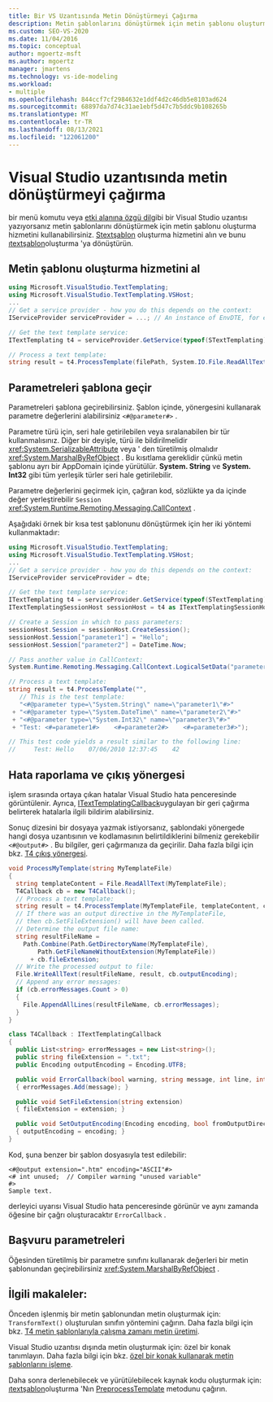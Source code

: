 ```yaml
---
title: Bir VS Uzantısında Metin Dönüştürmeyi Çağırma
description: Metin şablonlarını dönüştürmek için metin şablonu oluşturma hizmetini nasıl kullanabileceğinizi öğrenin. Ayrıca, Stextşablon oluşturma hizmetini nasıl alabileceğinizi ve bunu ıtextşablon oluşturma 'ya nasıl ayarlayacağınızı öğrenin.
ms.custom: SEO-VS-2020
ms.date: 11/04/2016
ms.topic: conceptual
author: mgoertz-msft
ms.author: mgoertz
manager: jmartens
ms.technology: vs-ide-modeling
ms.workload:
- multiple
ms.openlocfilehash: 844ccf7cf2984632e1ddf4d2c46db5e8103ad624
ms.sourcegitcommit: 68897da7d74c31ae1ebf5d47c7b5ddc9b108265b
ms.translationtype: MT
ms.contentlocale: tr-TR
ms.lasthandoff: 08/13/2021
ms.locfileid: "122061200"
---
```

# <a name="invoke-text-transformation-in-a-visual-studio-extension"></a>Visual Studio uzantısında metin dönüştürmeyi çağırma

bir menü komutu veya [etki alanına özgü dil](../modeling/modeling-sdk-for-visual-studio-domain-specific-languages.md)gibi bir Visual Studio uzantısı yazıyorsanız metin şablonlarını dönüştürmek için metin şablonu oluşturma hizmetini kullanabilirsiniz. [Stextşablon](/previous-versions/visualstudio/visual-studio-2012/bb932394(v=vs.110)) oluşturma hizmetini alın ve bunu [ıtextşablon](/previous-versions/visualstudio/visual-studio-2012/bb932392(v=vs.110))oluşturma 'ya dönüştürün.

## <a name="get-the-text-templating-service"></a>Metin şablonu oluşturma hizmetini al

```csharp
using Microsoft.VisualStudio.TextTemplating;
using Microsoft.VisualStudio.TextTemplating.VSHost;
...
// Get a service provider - how you do this depends on the context:
IServiceProvider serviceProvider = ...; // An instance of EnvDTE, for example

// Get the text template service:
ITextTemplating t4 = serviceProvider.GetService(typeof(STextTemplating)) as ITextTemplating;

// Process a text template:
string result = t4.ProcessTemplate(filePath, System.IO.File.ReadAllText(filePath));
```

## <a name="pass-parameters-to-the-template"></a>Parametreleri şablona geçir

 Parametreleri şablona geçirebilirsiniz. Şablon içinde, yönergesini kullanarak parametre değerlerini alabilirsiniz `<#@parameter#>` .

 Parametre türü için, seri hale getirilebilen veya sıralanabilen bir tür kullanmalısınız. Diğer bir deyişle, türü ile bildirilmelidir <xref:System.SerializableAttribute> veya ' den türetilmiş olmalıdır <xref:System.MarshalByRefObject> . Bu kısıtlama gereklidir çünkü metin şablonu ayrı bir AppDomain içinde yürütülür. **System. String** ve **System. Int32** gibi tüm yerleşik türler seri hale getirilebilir.

 Parametre değerlerini geçirmek için, çağıran kod, sözlükte ya da içinde değer yerleştirebilir `Session` <xref:System.Runtime.Remoting.Messaging.CallContext> .

 Aşağıdaki örnek bir kısa test şablonunu dönüştürmek için her iki yöntemi kullanmaktadır:

```csharp
using Microsoft.VisualStudio.TextTemplating;
using Microsoft.VisualStudio.TextTemplating.VSHost;
...
// Get a service provider - how you do this depends on the context:
IServiceProvider serviceProvider = dte;

// Get the text template service:
ITextTemplating t4 = serviceProvider.GetService(typeof(STextTemplating)) as ITextTemplating;
ITextTemplatingSessionHost sessionHost = t4 as ITextTemplatingSessionHost;

// Create a Session in which to pass parameters:
sessionHost.Session = sessionHost.CreateSession();
sessionHost.Session["parameter1"] = "Hello";
sessionHost.Session["parameter2"] = DateTime.Now;

// Pass another value in CallContext:
System.Runtime.Remoting.Messaging.CallContext.LogicalSetData("parameter3", 42);

// Process a text template:
string result = t4.ProcessTemplate("",
   // This is the test template:
   "<#@parameter type=\"System.String\" name=\"parameter1\"#>"
 + "<#@parameter type=\"System.DateTime\" name=\"parameter2\"#>"
 + "<#@parameter type=\"System.Int32\" name=\"parameter3\"#>"
 + "Test: <#=parameter1#>    <#=parameter2#>    <#=parameter3#>");

// This test code yields a result similar to the following line:
//     Test: Hello    07/06/2010 12:37:45    42
```

## <a name="error-reporting-and-the-output-directive"></a>Hata raporlama ve çıkış yönergesi

işlem sırasında ortaya çıkan hatalar Visual Studio hata penceresinde görüntülenir. Ayrıca, [ITextTemplatingCallback](/previous-versions/visualstudio/visual-studio-2012/bb932397(v=vs.110))uygulayan bir geri çağırma belirterek hatalarla ilgili bildirim alabilirsiniz.

Sonuç dizesini bir dosyaya yazmak istiyorsanız, şablondaki yönergede hangi dosya uzantısının ve kodlamasının belirtildiklerini bilmeniz gerekebilir `<#@output#>` . Bu bilgiler, geri çağırmanıza da geçirilir. Daha fazla bilgi için bkz. [T4 çıkış yönergesi](../modeling/t4-output-directive.md).

```csharp
void ProcessMyTemplate(string MyTemplateFile)
{
  string templateContent = File.ReadAllText(MyTemplateFile);
  T4Callback cb = new T4Callback();
  // Process a text template:
  string result = t4.ProcessTemplate(MyTemplateFile, templateContent, cb);
  // If there was an output directive in the MyTemplateFile,
  // then cb.SetFileExtension() will have been called.
  // Determine the output file name:
  string resultFileName =
    Path.Combine(Path.GetDirectoryName(MyTemplateFile),
        Path.GetFileNameWithoutExtension(MyTemplateFile))
      + cb.fileExtension;
  // Write the processed output to file:
  File.WriteAllText(resultFileName, result, cb.outputEncoding);
  // Append any error messages:
  if (cb.errorMessages.Count > 0)
  {
    File.AppendAllLines(resultFileName, cb.errorMessages);
  }
}

class T4Callback : ITextTemplatingCallback
{
  public List<string> errorMessages = new List<string>();
  public string fileExtension = ".txt";
  public Encoding outputEncoding = Encoding.UTF8;

  public void ErrorCallback(bool warning, string message, int line, int column)
  { errorMessages.Add(message); }

  public void SetFileExtension(string extension)
  { fileExtension = extension; }

  public void SetOutputEncoding(Encoding encoding, bool fromOutputDirective)
  { outputEncoding = encoding; }
}
```

Kod, şuna benzer bir şablon dosyasıyla test edilebilir:

```
<#@output extension=".htm" encoding="ASCII"#>
<# int unused;  // Compiler warning "unused variable"
#>
Sample text.
```

derleyici uyarısı Visual Studio hata penceresinde görünür ve aynı zamanda öğesine bir çağrı oluşturacaktır `ErrorCallback` .

## <a name="reference-parameters"></a>Başvuru parametreleri

Öğesinden türetilmiş bir parametre sınıfını kullanarak değerleri bir metin şablonundan geçirebilirsiniz <xref:System.MarshalByRefObject> .

## <a name="related-articles"></a>İlgili makaleler:

Önceden işlenmiş bir metin şablonundan metin oluşturmak için: `TransformText()` oluşturulan sınıfın yöntemini çağırın. Daha fazla bilgi için bkz. [T4 metin şablonlarıyla çalışma zamanı metin üretimi](../modeling/run-time-text-generation-with-t4-text-templates.md).

Visual Studio uzantısı dışında metin oluşturmak için: özel bir konak tanımlayın. Daha fazla bilgi için bkz. [özel bir konak kullanarak metin şablonlarını işleme](../modeling/processing-text-templates-by-using-a-custom-host.md).

Daha sonra derlenebilecek ve yürütülebilecek kaynak kodu oluşturmak için: [ıtextşablon](/previous-versions/visualstudio/visual-studio-2012/bb932392(v=vs.110))oluşturma 'Nın [PreprocessTemplate](/previous-versions/visualstudio/visual-studio-2012/ee844321(v=vs.110)) metodunu çağırın.
